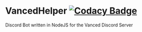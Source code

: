 # VancedHelper [![Codacy Badge](https://api.codacy.com/project/badge/Grade/226a3a88a9f348d78c99b63c0107a36d)](https://www.codacy.com/gh/YTVanced/VancedHelper?utm_source=github.com&amp;utm_medium=referral&amp;utm_content=YTVanced/VancedHelper&amp;utm_campaign=Badge_Grade)

Discord Bot written in NodeJS for the Vanced Discord Server

